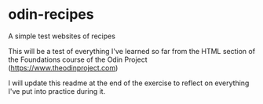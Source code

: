 # odin-recipes
A simple test websites of recipes

This will be a test of everything I've learned so far
from the HTML section of the Foundations course of the
Odin Project (https://www.theodinproject.com)

I will update this readme at the end of the exercise to
reflect on everything I've put into practice during it.
